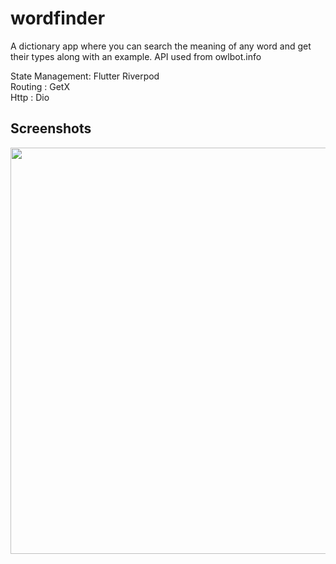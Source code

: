 # wordfinder

A dictionary app where you can search the meaning of any word and get their types along with an  example. API used from owlbot.info

State Management: Flutter Riverpod </br>
Routing : GetX </br>
Http : Dio </br>

## Screenshots

<img src="https://user-images.githubusercontent.com/72159017/178107917-3447d228-f9b9-4d4f-b085-12dcbd9def12.png" width="800" height="650">

